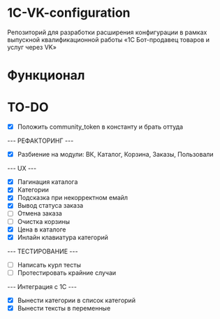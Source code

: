 # 1C-VK-configuration
Репозиторий для разработки расширения конфигурации в рамках выпускной квалификационной работы «1С Бот-продавец товаров и услуг через VK»

# Функционал

# TO-DO
- [x] Положить community_token в константу и брать оттуда

--- РЕФАКТОРИНГ ---
- [x] Разбиение на модули: ВК, Каталог, Корзина, Заказы, Пользовали

--- UX ---
- [x] Пагинация каталога 
- [x] Категории
- [x] Подсказка при некорректном емайл
- [x] Вывод статуса заказа
- [ ] Отмена заказа
- [ ] Очистка корзины
- [x] Цена в каталоге
- [x] Инлайн клавиатура категорий

--- ТЕСТИРОВАНИЕ --- 
- [ ] Написать курл тесты
- [ ] Протестировать крайние случаи

--- Интеграция с 1С --- 
- [x] Вынести категории в список категорий
- [x] Вынести тексты в переменные